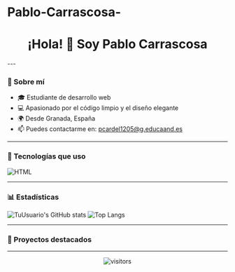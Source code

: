 # Pablo-Carrascosa-
<h1 align="center">¡Hola! 👋 Soy Pablo Carrascosa </h1>
---

### 🧠 Sobre mí

- 🎓 Estudiante de desarrollo web
- 💻 Apasionado por el código limpio y el diseño elegante
- 🌍 Desde Granada, España
- 📫 Puedes contactarme en: pcardel1205@g.educaand.es

---

### 🚀 Tecnologías que uso

![HTML](https://img.shields.io/badge/-HTML5-E34F26?style=flat&logo=html5&logoColor=white)

---

### 📊 Estadísticas

![TuUsuario's GitHub stats](https://github-readme-stats.vercel.app/api?username=TuUsuario&show_icons=true&theme=radical)
![Top Langs](https://github-readme-stats.vercel.app/api/top-langs/?username=TuUsuario&layout=compact&theme=radical)

---

### 🎯 Proyectos destacados

---

<p align="center">
  <img src="https://visitor-badge.glitch.me/badge?page_id=TuUsuario.TuUsuario" alt="visitors">
</p>
